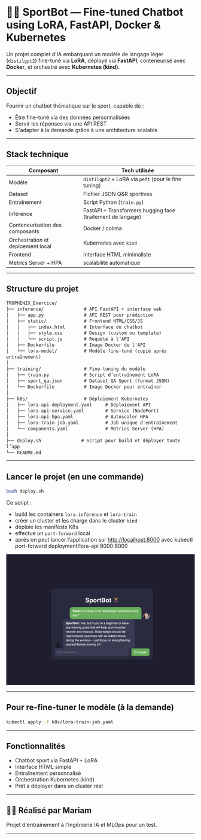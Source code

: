 # 🏋️‍♀️ SportBot — Fine-tuned Chatbot using LoRA, FastAPI, Docker & Kubernetes

Un projet complet d'IA embarquant un modèle de langage léger (`distilgpt2`) fine-tuné via **LoRA**, déployé via **FastAPI**, conteneurisé avec **Docker**, et orchestré avec **Kubernetes (kind)**.

---

##  Objectif

Fournir un chatbot thématique sur le sport, capable de :

- Être fine-tuné via des données personnalisées
- Servir les réponses via une API REST
- S'adapter à la demande grâce à une architecture scalable

---

##  Stack technique

| Composant                         | Tech utilisée                                                |
|-----------------------------------|--------------------------------------------------------------|
| Modèle                            | `distilgpt2` + LoRA via `peft` (pour le fine tuning)         |
| Dataset                           | Fichier JSON Q&R sportives                                   |
| Entraînement                      | Script Python (`train.py`)                                   |
| Inférence                         | FastAPI + Transformers  hugging face (traitement de langage) |
| Conteneurisation des composants   | Docker / colima                                              |
| Orchestration et deploement local | Kubernetes avec `kind`                                       |
| Frontend                          | Interface HTML minimaliste                                   
 Metrics Server + HPA              | scalabilité automatique                                      

---

##  Structure du projet

```
TROPHENIX_Exercice/
├── inference/               # API FastAPI + interface web
│   ├── app.py               # API REST pour prédiction
│   ├── static/              # Frontend HTML/CSS/JS
│   │   ├── index.html       # Interface du chatbot
│   │   ├── style.css        # Design (custom ou template)
│   │   └── script.js        # Requête à l’API
│   ├── Dockerfile           # Image Docker de l'API
│   └── lora-model/          # Modèle fine-tuné (copié après entraînement)
│
├── training/                # Fine-tuning du modèle
│   ├── train.py             # Script d’entraînement LoRA
│   ├── sport_qa.json        # Dataset QA Sport (format JSON)
│   └── Dockerfile           # Image Docker pour entraîner
│
├── k8s/                     # Déploiement Kubernetes
│   ├── lora-api-deployment.yaml     # Déploiement API
│   ├── lora-api-service.yaml        # Service (NodePort)
│   ├── lora-api-hpa.yaml            # Autoscaler HPA
│   ├── lora-train-job.yaml          # Job unique d'entraînement
│   └── components.yaml              # Metrics Server (HPA)
│
├── deploy.sh               # Script pour build et déployer toute l’app
└── README.md               
```

---

##  Lancer le projet (en une commande)

```bash
bash deploy.sh
```

Ce script :
- build les containers `lora-inference` et `lora-train`
- créer un cluster et les charge dans le cluster `kind`
- déploie les manifests K8s
- effectue un `port-forward` local
- après on peut lancer l’application sur [http://localhost:8000](http://localhost:8000) avec kubectl port-forward deployment/lora-api 8000:8000

![Aperçu du chatbot](demo.png)

---

##  Pour re-fine-tuner le modèle (à la demande)

```bash
kubectl apply -f k8s/lora-train-job.yaml
```

---

##  Fonctionnalités

- Chatbot sport via FastAPI + LoRA
- Interface HTML simple
- Entraînement personnalisé
- Orchestration Kubernetes (kind)
- Prêt à déployer dans un cluster réel

---

## 👩‍💻 Réalisé par **Mariam**

Projet d'entraînement à l'ingénierie IA et MLOps pour un test.



---

